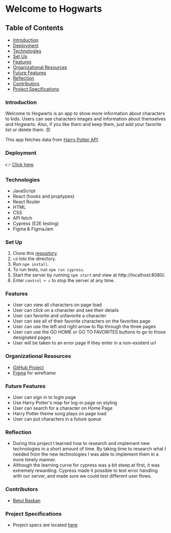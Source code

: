 # Welcome to Hogwarts

## Table of Contents
- [Introduction](#introduction)
- [Deployment](#deployment)
- [Technologies](#technologies)
- [Set Up](#set-up)
- [Features](#features)
- [Organizational Resources](#organizational-resources)
- [Future Features](#future-features)
- [Reflection](#reflection)
- [Contributors](#contributors)
- [Project Specifications](#project-specifications)

### Introduction
Welcome to Hogwarts is an app to show more information about characters to kids. Users can see characters images and information about themselves and Hogwarts. Also, if you like them and keep them, just add your favorite list or delete them. 😍

This app fetches data from [Harry Potter API](https://fedeperin-harry-potter-api-en.herokuapp.com/characters).

### Deployment
👉 [Click here](https://harry-potter-bee.herokuapp.com/).

### Technologies
- JavaScript
- React (hooks and proptypes)
- React Router
- HTML
- CSS
- API fetch
- Cypress (E2E testing)
- Figma & FigmaJam

### Set Up
1. Clone this [repository](git@github.com:Baskanbetul/harry-potter-bee.git).
2. `cd` into the directory.
3. Run `npm install`.
4. To run tests, run `npm run cypress`.
5. Start the server by running `npm start` and view at http://localhost:8080/.
6. Enter `control + c` to stop the server at any time.

### Features

- User can view all characters on page load
- User can click on a character and see their details
- User can favorite and unfavorite a character 
- User can see all of their favorite characters on the favorites page
- User can use the left and right arrow to flip through the three pages
- User can use the GO HOME or GO TO FAVORITES buttons to go to those designated pages
- User will be taken to an error page if they enter in a non-existent url

### Organizational Resources
- [GitHub Project](https://github.com/users/Baskanbetul/projects/4) 
- [Figma](https://www.figma.com/file/aTP1q1gFwhOQZjqkkKH3Au/Untitled?node-id=0%3A1) for wireframe
 
### Future Features
- User can sign in to login page 
- Use Harry Potter's map for log-in page on styling
- User can search for a character on Home Page
- Harry Potter theme song plays on page load
- User can put characters in a future queue

### Reflection
- During this project I learned how to research and implement new technologies in a short amount of time. By taking time to research what I needed from the new technologies I was able to implement them in a more timely manner.
- Although the learning curve for cypress was a bit steep at first, it was extremely rewarding.  Cypress made it possible to test error handling with our server, and made sure we could test different user flows.

### Contributors
- [Betul Baskan](https://www.linkedin.com/in/betul-baskan/)

### Project Specifications
- Project specs are located [here](https://frontend.turing.edu/projects/module-3/showcase.html)
